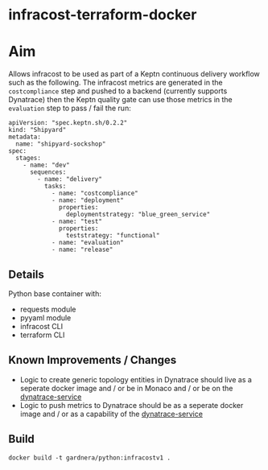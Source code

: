 # infracost-terraform-docker

# Aim
Allows infracost to be used as part of a Keptn continuous delivery workflow such as the following. The infracost metrics are generated in the `costcompliance` step and pushed to a backend (currently supports Dynatrace) then the Keptn quality gate can use those metrics in the `evaluation` step to pass / fail the run:

```
apiVersion: "spec.keptn.sh/0.2.2"
kind: "Shipyard"
metadata:
  name: "shipyard-sockshop"
spec:
  stages:
    - name: "dev"
      sequences:
        - name: "delivery"
          tasks:
            - name: "costcompliance"
            - name: "deployment"
              properties:
                deploymentstrategy: "blue_green_service"
            - name: "test"
              properties:
                teststrategy: "functional"
            - name: "evaluation"
            - name: "release"
```

## Details

Python base container with:

- requests module
- pyyaml module
- infracost CLI
- terraform CLI

## Known Improvements / Changes
- Logic to create generic topology entities in Dynatrace should live as a seperate docker image and / or be in Monaco and / or be on the [dynatrace-service](https://github.com/keptn-contrib/dynatrace-service)
- Logic to push metrics to Dynatrace should be as a seperate docker image and / or as a capability of the [dynatrace-service](https://github.com/keptn-contrib/dynatrace-service)

## Build
```
docker build -t gardnera/python:infracostv1 .
```

